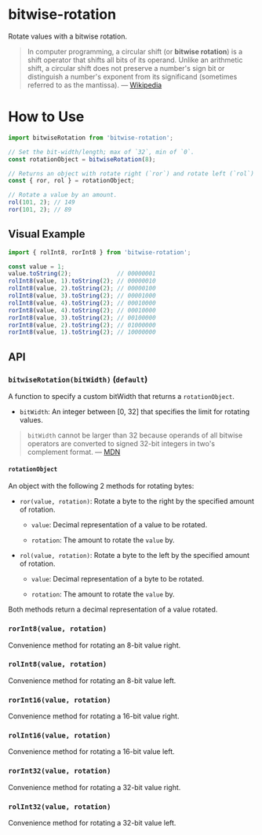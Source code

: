 # bitwise-rotation

Rotate values with a bitwise rotation.

> In computer programming, a circular shift (or **bitwise rotation**) is a shift
> operator that shifts all bits of its operand. Unlike an arithmetic shift, a
> circular shift does not preserve a number's sign bit or distinguish a number's
> exponent from its significand (sometimes referred to as the mantissa).
> &mdash; [Wikipedia][1]

# How to Use

```js
import bitwiseRotation from 'bitwise-rotation';

// Set the bit-width/length; max of `32`, min of `0`.
const rotationObject = bitwiseRotation(8);

// Returns an object with rotate right (`ror`) and rotate left (`rol`) methods.
const { ror, rol } = rotationObject;

// Rotate a value by an amount.
rol(101, 2); // 149
ror(101, 2); // 89
```

## Visual Example

```js
import { rolInt8, rorInt8 } from 'bitwise-rotation';

const value = 1;
value.toString(2);             // 00000001
rolInt8(value, 1).toString(2); // 00000010
rolInt8(value, 2).toString(2); // 00000100
rolInt8(value, 3).toString(2); // 00001000
rolInt8(value, 4).toString(2); // 00010000
rorInt8(value, 4).toString(2); // 00010000
rorInt8(value, 3).toString(2); // 00100000
rorInt8(value, 2).toString(2); // 01000000
rorInt8(value, 1).toString(2); // 10000000
```

## API

### `bitwiseRotation(bitWidth)` (`default`)

A function to specify a custom bitWidth that returns a `rotationObject`.

*   `bitWidth`: An integer between \[0, 32\] that specifies the limit for
    rotating values.

> `bitWidth` cannot be larger than 32 because operands of all bitwise operators
> are converted to signed 32-bit integers in two's complement format.
> &mdash; [MDN][2]

#### `rotationObject`

An object with the following 2 methods for rotating bytes:

*   `ror(value, rotation)`: Rotate a byte to the right by the specified amount of
    rotation.

    *   `value`: Decimal representation of a value to be rotated.

    *   `rotation`: The amount to rotate the `value` by.

*   `rol(value, rotation)`: Rotate a byte to the left by the specified amount of
    rotation.

    *   `value`: Decimal representation of a byte to be rotated.

    *   `rotation`: The amount to rotate the `value` by.

Both methods return a decimal representation of a value rotated.

### `rorInt8(value, rotation)`

Convenience method for rotating an 8-bit value right.

### `rolInt8(value, rotation)`

Convenience method for rotating an 8-bit value left.

### `rorInt16(value, rotation)`

Convenience method for rotating a 16-bit value right.

### `rolInt16(value, rotation)`

Convenience method for rotating a 16-bit value left.

### `rorInt32(value, rotation)`

Convenience method for rotating a 32-bit value right.

### `rolInt32(value, rotation)`

Convenience method for rotating a 32-bit value left.

[1]: https://en.wikipedia.org/wiki/Circular_shift
[2]: https://developer.mozilla.org/en-US/docs/Web/JavaScript/Reference/Operators/Bitwise_Operators#Signed_32-bit_integers
